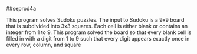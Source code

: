 ##seprod4a

This program solves Sudoku puzzles. The input to Sudoku is a 9x9 board that is subdivided
into 3x3 squares. Each cell is either blank or contains an integer from 1 to 9.
This program solved the board so that every blank cell is filled in with a digit from 1 to 9 such
that every digit appears exactly once in every row, column, and square
